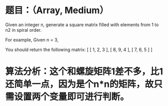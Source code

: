 # 题目：（Array, Medium）
Given an integer n, generate a square matrix filled with elements from 1 to n2 in spiral order.

For example,
Given n = 3,

You should return the following matrix:
[
 [ 1, 2, 3 ],
 [ 8, 9, 4 ],
 [ 7, 6, 5 ]
]

# 算法分析：这个和螺旋矩阵1差不多，比1还简单一点，因为是个n*n的矩阵，故只需设置两个变量即可进行判断。
